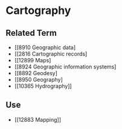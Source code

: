 # Cartography  

## Related Term

- [[8910 Geographic data]
- [[2816 Cartographic records]
- [[12899 Maps]
- [[8924 Geographic information systems]
- [[8892 Geodesy]
- [[8950 Geography]
- [[10365 Hydrography]]  

## Use

- [[12883 Mapping]]  


